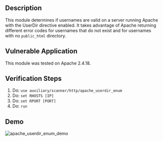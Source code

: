 ## Description

This module determines if usernames are valid on a server running Apache with the UserDir directive enabled. 
It takes advantage of Apache returning different error codes for usernames that do not exist and for usernames with no `public_html` directory.

## Vulnerable Application

This module was tested on Apache 2.4.18.

## Verification Steps

1. Do: ```use auxiliary/scanner/http/apache_userdir_enum```
2. Do: ```set RHOSTS [IP]```
3. Do: ```set RPORT [PORT]```
4. Do: ```run```

## Demo

![apache_userdir_enum_demo](https://github.com/jkollross/metasploit-framework/releases/download/untagged-874b8904bb448c5d0fac/2019-12-10_20-55-02.gif)
